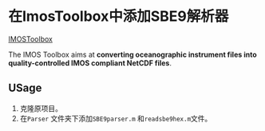 # 在ImosToolbox中添加SBE9解析器



[IMOSToolbox](https://github.com/aodn/imos-toolbox)

The IMOS Toolbox aims at **converting oceanographic instrument files into quality-controlled IMOS compliant NetCDF files**.

## USage

1. 克隆原项目。
2. 在`Parser` 文件夹下添加`SBE9parser.m` 和`readsbe9hex.m`文件。